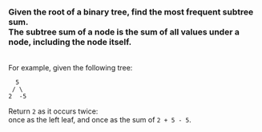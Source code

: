 ### Given the root of a binary tree, find the most frequent subtree sum. <br> The subtree sum of a node is the sum of all values under a node, including the node itself.

<br>
For example, given the following tree:

```
  5
 / \
2  -5
```

Return `2` as it occurs twice: <br>
once as the left leaf, and once as the sum of `2 + 5 - 5`.
